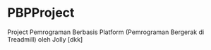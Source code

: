 # PBPProject
Project Pemrograman Berbasis Platform (Pemrograman Bergerak di Treadmill) oleh Jolly [dkk]
